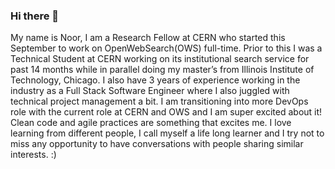 ### Hi there 👋

My name is Noor, I am a Research Fellow at CERN who started this September to work on OpenWebSearch(OWS) full-time. Prior to this I was a Technical Student at CERN working on its institutional search service for past 14 months while in parallel doing my master’s from Illinois Institute of Technology, Chicago. I also have 3 years of experience working in the industry as a Full Stack Software Engineer where I also juggled with technical project management a bit. I am transitioning into more DevOps role with the current role at CERN and OWS and I am super excited about it! Clean code and agile practices are something that excites me. I love learning from different people, I call myself a life long learner and I try not to miss any opportunity to have conversations with people sharing similar interests. :) 

<!--
**noorfathima11/noorfathima11** is a ✨ _special_ ✨ repository because its `README.md` (this file) appears on your GitHub profile.

Here are some ideas to get you started:

- 🔭 I’m currently working on ...
- 🌱 I’m currently learning ...
- 👯 I’m looking to collaborate on ...
- 🤔 I’m looking for help with ...
- 💬 Ask me about ...
- 📫 How to reach me: ...
- 😄 Pronouns: ...
- ⚡ Fun fact: ...
-->
